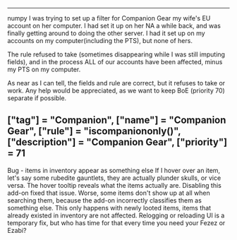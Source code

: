 ----
numpy
I was trying to set up a filter for Companion Gear my wife's EU account on her computer. I had set it up on her NA a while back, and was finally getting around to doing the other server. I had it set up on my accounts on my computer(including the PTS), but none of hers.

The rule refused to take (sometimes disappearing while I was still imputing fields), and in the process ALL of our accounts have been affected, minus my PTS on my computer.

As near as I can tell, the fields and rule are correct, but it refuses to take or work. Any help would be appreciated, as we want to keep BoE (priority 70) separate if possible.

["tag"] = "Companion",
["name"] = "Companion Gear",
["rule"] = "iscompaniononly()",
["description"] = "Companion Gear",
["priority"] = 71
----

 Bug - items in inventory appear as something else
If I hover over an item, let's say some rubedite gauntlets, they are actually plunder skulls, or vice versa. The hover tooltip reveals what the items actually are. Disabling this add-on fixed that issue.
Worse, some items don't show up at all when searching them, because the add-on incorrectly classifies them as something else.
This only happens with newly looted items, items that already existed in inventory are not affected. Relogging or reloading UI is a temporary fix, but who has time for that every time you need your Fezez or Ezabi?
